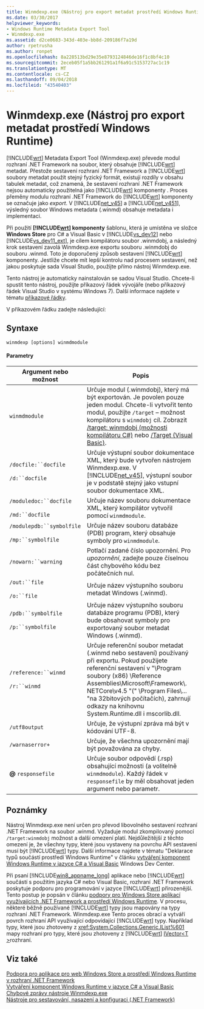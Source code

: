 ```yaml
---
title: Winmdexp.exe (Nástroj pro export metadat prostředí Windows Runtime)
ms.date: 03/30/2017
helpviewer_keywords:
- Windows Runtime Metadata Export Tool
- Winmdexp.exe
ms.assetid: d2ce0683-343d-403e-bb8d-209186f7a19d
author: rpetrusha
ms.author: ronpet
ms.openlocfilehash: 8a228513bd29e35e8793124846de16f1c8bf4c10
ms.sourcegitcommit: 2eceb05f1a5bb261291a1f6a91c5153727ac1c19
ms.translationtype: MT
ms.contentlocale: cs-CZ
ms.lasthandoff: 09/04/2018
ms.locfileid: "43540403"
---
```

# <a name="winmdexpexe-windows-runtime-metadata-export-tool"></a>Winmdexp.exe (Nástroj pro export metadat prostředí Windows Runtime)
[!INCLUDE[wrt](../../../includes/wrt-md.md)] Metadata Export Tool (Winmdexp.exe) převede modul rozhraní .NET Framework na soubor, který obsahuje [!INCLUDE[wrt](../../../includes/wrt-md.md)] metadat. Přestože sestavení rozhraní .NET Framework a [!INCLUDE[wrt](../../../includes/wrt-md.md)] soubory metadat použít stejný fyzický formát, existují rozdíly v obsahu tabulek metadat, což znamená, že sestavení rozhraní .NET Framework nejsou automaticky použitelná jako [!INCLUDE[wrt](../../../includes/wrt-md.md)] komponenty . Proces přeměny modulu rozhraní .NET Framework do [!INCLUDE[wrt](../../../includes/wrt-md.md)] komponenty se označuje jako *export*. V [!INCLUDE[net_v45](../../../includes/net-v45-md.md)] a [!INCLUDE[net_v451](../../../includes/net-v451-md.md)], výsledný soubor Windows metadata (.winmd) obsahuje metadata i implementaci.  
  
 Při použití  **[!INCLUDE[wrt](../../../includes/wrt-md.md)] komponenty** šablonu, která je umístěna ve složce **Windows Store** pro C# a Visual Basic v [!INCLUDE[vs_dev12](../../../includes/vs-dev12-md.md)] nebo [!INCLUDE[vs_dev11_ext](../../../includes/vs-dev11-ext-md.md)], je cílem kompilátoru soubor .winmdobj, a následný krok sestavení zavolá Winmdexp.exe exportu souboru .winmdobj do souboru .winmd. Toto je doporučený způsob sestavení [!INCLUDE[wrt](../../../includes/wrt-md.md)] komponenty. Jestliže chcete mít lepší kontrolu nad procesem sestavení, než jakou poskytuje sada Visual Studio, použijte přímo nástroj Winmdexp.exe.  
  
 Tento nástroj je automaticky nainstalován se sadou Visual Studio. Chcete-li spustit tento nástroj, použijte příkazový řádek vývojáře (nebo příkazový řádek Visual Studio v systému Windows 7). Další informace najdete v tématu [příkazové řádky](../../../docs/framework/tools/developer-command-prompt-for-vs.md).  
  
 V příkazovém řádku zadejte následující:  
  
## <a name="syntax"></a>Syntaxe  
  
```  
winmdexp [options] winmdmodule  
```  
  
#### <a name="parameters"></a>Parametry  
  
|Argument nebo možnost|Popis|  
|------------------------|-----------------|  
|`winmdmodule`|Určuje modul (.winmdobj), který má být exportován. Je povolen pouze jeden modul. Chcete-li vytvořit tento modul, použijte `/target` – možnost kompilátoru s `winmdobj` cíl. Zobrazit [/target: winmdobj (možnosti kompilátoru C#)](~/docs/csharp/language-reference/compiler-options/target-winmdobj-compiler-option.md) nebo [/Target (Visual Basic)](~/docs/visual-basic/reference/command-line-compiler/target.md).|  
|`/docfile:``docfile`<br /><br /> `/d:``docfile`|Určuje výstupní soubor dokumentace XML, který bude vytvořen nástrojem Winmdexp.exe. V [!INCLUDE[net_v45](../../../includes/net-v45-md.md)], výstupní soubor je v podstatě stejný jako vstupní soubor dokumentace XML.|  
|`/moduledoc:``docfile`<br /><br /> `/md:``docfile`|Určuje název souboru dokumentace XML, který kompilátor vytvořil pomocí `winmdmodule`.|  
|`/modulepdb:``symbolfile`<br /><br /> `/mp:``symbolfile`|Určuje název souboru databáze (PDB) program, který obsahuje symboly pro `winmdmodule`.|  
|`/nowarn:``warning`|Potlačí zadané číslo upozornění. Pro *upozornění*, zadejte pouze číselnou část chybového kódu bez počátečních nul.|  
|`/out:``file`<br /><br /> `/o:``file`|Určuje název výstupního souboru metadat Windows (.winmd).|  
|`/pdb:``symbolfile`<br /><br /> `/p:``symbolfile`|Určuje název výstupního souboru databáze programu (PDB), který bude obsahovat symboly pro exportovaný soubor metadat Windows (.winmd).|  
|`/reference:``winmd`<br /><br /> `/r:``winmd`|Určuje referenční soubor metadat (.winmd nebo sestavení) používaný při exportu. Pokud použijete referenční sestavení v "\Program soubory (x86) \Reference Assemblies\Microsoft\Framework\\. NETCore\v4.5 "(" \Program Files\\... "na 32bitových počítačích), zahrnují odkazy na knihovnu System.Runtime.dll i mscorlib.dll.|  
|`/utf8output`|Určuje, že výstupní zpráva má být v kódování UTF-8.|  
|`/warnaserror+`|Určuje, že všechna upozornění mají být považována za chyby.|  
|**@** `responsefile`|Určuje soubor odpovědí (.rsp) obsahující možnosti (a volitelně `winmdmodule`). Každý řádek v `responsefile` by měl obsahovat jeden argument nebo parametr.|  
  
## <a name="remarks"></a>Poznámky  
 Nástroj Winmdexp.exe není určen pro převod libovolného sestavení rozhraní .NET Framework na soubor .winmd. Vyžaduje modul zkompilovaný pomocí `/target:winmdobj` možnost a další omezení platí. Nejdůležitější z těchto omezení je, že všechny typy, které jsou vystaveny na povrchu API sestavení musí být [!INCLUDE[wrt](../../../includes/wrt-md.md)] typy. Další informace najdete v tématu "Deklarace typů součástí prostředí Windows Runtime" v článku [vytváření komponent Windows Runtime v jazyce C# a Visual Basic](https://go.microsoft.com/fwlink/p/?LinkID=238313) Windows Dev Center.  
  
 Při psaní [!INCLUDE[win8_appname_long](../../../includes/win8-appname-long-md.md)] aplikace nebo [!INCLUDE[wrt](../../../includes/wrt-md.md)] součástí s použitím jazyka C# nebo Visual Basic, rozhraní .NET Framework poskytuje podporu pro programování v jazyce [!INCLUDE[wrt](../../../includes/wrt-md.md)] přirozenější. Tento postup je popsán v článku [podpory pro Windows Store aplikací využívajících .NET Framework a prostředí Windows Runtime](../../../docs/standard/cross-platform/support-for-windows-store-apps-and-windows-runtime.md). V procesu, některé běžně používané [!INCLUDE[wrt](../../../includes/wrt-md.md)] typy jsou mapovány na typy rozhraní .NET Framework. Winmdexp.exe Tento proces obrací a vytváří povrch rozhraní API využívající odpovídající [!INCLUDE[wrt](../../../includes/wrt-md.md)] typy. Například typy, které jsou zhotoveny z <xref:System.Collections.Generic.IList%601> mapy rozhraní pro typy, které jsou zhotoveny z [!INCLUDE[wrt](../../../includes/wrt-md.md)] [IVector\<T >](https://go.microsoft.com/fwlink/p/?LinkId=251132)rozhraní.  
  
## <a name="see-also"></a>Viz také  
 [Podpora pro aplikace pro web Windows Store a prostředí Windows Runtime v rozhraní .NET Framework](../../../docs/standard/cross-platform/support-for-windows-store-apps-and-windows-runtime.md)  
 [Vytváření komponent Windows Runtime v jazyce C# a Visual Basic](https://go.microsoft.com/fwlink/p/?LinkID=238313)  
 [Chybové zprávy nástroje Winmdexp.exe](../../../docs/framework/tools/winmdexp-exe-error-messages.md)  
 [Nástroje pro sestavování, nasazení a konfiguraci (.NET Framework)](https://msdn.microsoft.com/library/b8c921be-6012-4181-b8d4-ab15813fc9a7)
